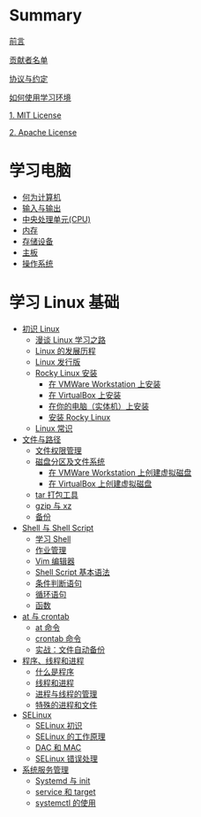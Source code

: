 # Summary

[前言](./intro.md)

[贡献者名单](./contributors.md)

[协议与约定](./conventions.md)

[如何使用学习环境](./how_to_use_studyenv.md)

[1. MIT License](./licenses/LICENSE-MIT.md)

[2. Apache License](./licenses/LICENSE-APACHE.md)

# 学习电脑

- [何为计算机](./learn_computer_basic/what_is_computer.md)
- [输入与输出](./learn_computer_basic/input_and_output.md)
- [中央处理单元(CPU)](./learn_computer_basic/cpu.md)
- [内存](./learn_computer_basic/memory.md)
- [存储设备](./learn_computer_basic/storage_device.md)
- [主板](./learn_computer_basic/motherboard.md)
- [操作系统](./learn_computer_basic/operating_system.md)

# 学习 Linux 基础

- [初识 Linux]()
  - [漫谈 Linux 学习之路](./learn_linux_basic/the_linux_learning_path.md)
  - [Linux 的发展历程](./learn_linux_basic/the_history_of_linux.md)
  - [Linux 发行版](./learn_linux_basic/linux_distro.md)
  - [Rocky Linux 安装](./learn_linux_basic/install_rocky_linux/install_rocky_linux_intro.md)
    - [在 VMWare Workstation 上安装](./learn_linux_basic/install_rocky_linux/install_in_vmware.md)
    - [在 VirtualBox 上安装](./learn_linux_basic/install_rocky_linux/install_in_vbox.md)
    - [在你的电脑（实体机）上安装](./learn_linux_basic/install_rocky_linux/install_in_your_pc.md)
    - [安装 Rocky Linux](./learn_linux_basic/install_rocky_linux/install_rocky_linux.md)
  - [Linux 常识](./learn_linux_basic/linux_common_sense.md)
- [文件与路径](./learn_linux_basic/file_and_path/file_and_path.md)
  - [文件权限管理](./learn_linux_basic/file_and_path/manage_file_premissons.md)
  - [磁盘分区及文件系统](./learn_linux_basic/file_and_path/diskpart_and_filesystem.md)
    - [在 VMWare Workstation 上创建虚拟磁盘](./learn_linux_basic/file_and_path/diskpart_and_filesystem/create_disk_on_vmware.md)
    - [在 VirtualBox 上创建虚拟磁盘](./learn_linux_basic/file_and_path/diskpart_and_filesystem/create_disk_on_vbox.md)
  - [tar 打包工具](./learn_linux_basic/file_and_path/tar_command.md)
  - [gzip 与 xz](./learn_linux_basic/file_and_path/gzip_and_xz.md)
  - [备份](./learn_linux_basic/file_and_path/backup.md)
- [Shell 与 Shell Script](./learn_linux_basic/shell_and_shell_script/shell_and_shell_script.md)
  - [学习 Shell](./learn_linux_basic/shell_and_shell_script/learn_shell.md)
  - [作业管理]()
  - [Vim 编辑器](./learn_linux_basic/shell_and_shell_script/vim_editor.md)
  - [Shell Script 基本语法](./learn_linux_basic/shell_and_shell_script/shell_script_basic.md)
  - [条件判断语句](./learn_linux_basic/shell_and_shell_script/conditional_judgment.md)
  - [循环语句](./learn_linux_basic/shell_and_shell_script/loops.md)
  - [函数](./l)
- [at 与 crontab]()
  - [at 命令]()
  - [crontab 命令]()
  - [实战：文件自动备份]()
- [程序、线程和进程]()
  - [什么是程序]()
  - [线程和进程]()
  - [进程与线程的管理]()
  - [特殊的进程和文件]()
- [SELinux]()
  - [SELinux 初识]()
  - [SELinux 的工作原理]()
  - [DAC 和 MAC]()
  - [SELinux 错误处理]()
- [系统服务管理]()
  - [Systemd 与 init]()
  - [service 和 target]()
  - [systemctl 的使用]()
